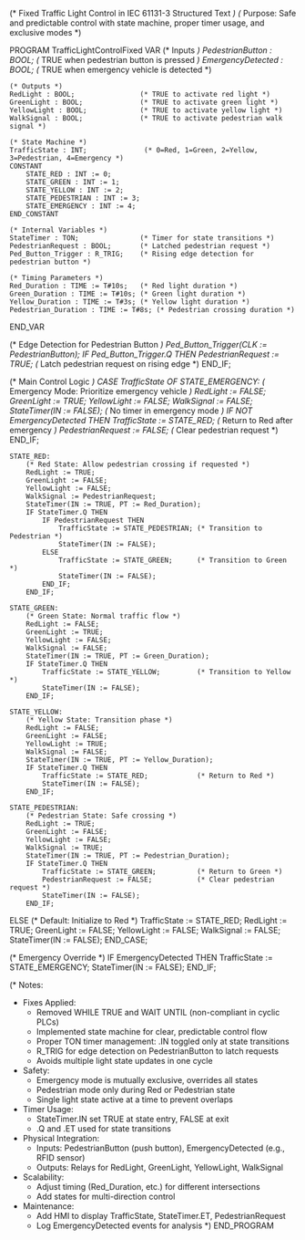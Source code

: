 (* Fixed Traffic Light Control in IEC 61131-3 Structured Text *)
(* Purpose: Safe and predictable control with state machine, proper timer usage, and exclusive modes *)

PROGRAM TrafficLightControlFixed
VAR
    (* Inputs *)
    PedestrianButton : BOOL;         (* TRUE when pedestrian button is pressed *)
    EmergencyDetected : BOOL;        (* TRUE when emergency vehicle is detected *)

    (* Outputs *)
    RedLight : BOOL;                (* TRUE to activate red light *)
    GreenLight : BOOL;              (* TRUE to activate green light *)
    YellowLight : BOOL;             (* TRUE to activate yellow light *)
    WalkSignal : BOOL;              (* TRUE to activate pedestrian walk signal *)

    (* State Machine *)
    TrafficState : INT;              (* 0=Red, 1=Green, 2=Yellow, 3=Pedestrian, 4=Emergency *)
    CONSTANT
        STATE_RED : INT := 0;
        STATE_GREEN : INT := 1;
        STATE_YELLOW : INT := 2;
        STATE_PEDESTRIAN : INT := 3;
        STATE_EMERGENCY : INT := 4;
    END_CONSTANT

    (* Internal Variables *)
    StateTimer : TON;               (* Timer for state transitions *)
    PedestrianRequest : BOOL;       (* Latched pedestrian request *)
    Ped_Button_Trigger : R_TRIG;    (* Rising edge detection for pedestrian button *)

    (* Timing Parameters *)
    Red_Duration : TIME := T#10s;   (* Red light duration *)
    Green_Duration : TIME := T#10s; (* Green light duration *)
    Yellow_Duration : TIME := T#3s; (* Yellow light duration *)
    Pedestrian_Duration : TIME := T#8s; (* Pedestrian crossing duration *)
END_VAR

(* Edge Detection for Pedestrian Button *)
Ped_Button_Trigger(CLK := PedestrianButton);
IF Ped_Button_Trigger.Q THEN
    PedestrianRequest := TRUE;   (* Latch pedestrian request on rising edge *)
END_IF;

(* Main Control Logic *)
CASE TrafficState OF
    STATE_EMERGENCY:
        (* Emergency Mode: Prioritize emergency vehicle *)
        RedLight := FALSE;
        GreenLight := TRUE;
        YellowLight := FALSE;
        WalkSignal := FALSE;
        StateTimer(IN := FALSE);    (* No timer in emergency mode *)
        IF NOT EmergencyDetected THEN
            TrafficState := STATE_RED;  (* Return to Red after emergency *)
            PedestrianRequest := FALSE; (* Clear pedestrian request *)
        END_IF;

    STATE_RED:
        (* Red State: Allow pedestrian crossing if requested *)
        RedLight := TRUE;
        GreenLight := FALSE;
        YellowLight := FALSE;
        WalkSignal := PedestrianRequest;
        StateTimer(IN := TRUE, PT := Red_Duration);
        IF StateTimer.Q THEN
            IF PedestrianRequest THEN
                TrafficState := STATE_PEDESTRIAN; (* Transition to Pedestrian *)
                StateTimer(IN := FALSE);
            ELSE
                TrafficState := STATE_GREEN;      (* Transition to Green *)
                StateTimer(IN := FALSE);
            END_IF;
        END_IF;

    STATE_GREEN:
        (* Green State: Normal traffic flow *)
        RedLight := FALSE;
        GreenLight := TRUE;
        YellowLight := FALSE;
        WalkSignal := FALSE;
        StateTimer(IN := TRUE, PT := Green_Duration);
        IF StateTimer.Q THEN
            TrafficState := STATE_YELLOW;         (* Transition to Yellow *)
            StateTimer(IN := FALSE);
        END_IF;

    STATE_YELLOW:
        (* Yellow State: Transition phase *)
        RedLight := FALSE;
        GreenLight := FALSE;
        YellowLight := TRUE;
        WalkSignal := FALSE;
        StateTimer(IN := TRUE, PT := Yellow_Duration);
        IF StateTimer.Q THEN
            TrafficState := STATE_RED;            (* Return to Red *)
            StateTimer(IN := FALSE);
        END_IF;

    STATE_PEDESTRIAN:
        (* Pedestrian State: Safe crossing *)
        RedLight := TRUE;
        GreenLight := FALSE;
        YellowLight := FALSE;
        WalkSignal := TRUE;
        StateTimer(IN := TRUE, PT := Pedestrian_Duration);
        IF StateTimer.Q THEN
            TrafficState := STATE_GREEN;          (* Return to Green *)
            PedestrianRequest := FALSE;           (* Clear pedestrian request *)
            StateTimer(IN := FALSE);
        END_IF;

ELSE
    (* Default: Initialize to Red *)
    TrafficState := STATE_RED;
    RedLight := TRUE;
    GreenLight := FALSE;
    YellowLight := FALSE;
    WalkSignal := FALSE;
    StateTimer(IN := FALSE);
END_CASE;

(* Emergency Override *)
IF EmergencyDetected THEN
    TrafficState := STATE_EMERGENCY;
    StateTimer(IN := FALSE);
END_IF;

(* Notes:
   - Fixes Applied:
     - Removed WHILE TRUE and WAIT UNTIL (non-compliant in cyclic PLCs)
     - Implemented state machine for clear, predictable control flow
     - Proper TON timer management: .IN toggled only at state transitions
     - R_TRIG for edge detection on PedestrianButton to latch requests
     - Avoids multiple light state updates in one cycle
   - Safety:
     - Emergency mode is mutually exclusive, overrides all states
     - Pedestrian mode only during Red or Pedestrian state
     - Single light state active at a time to prevent overlaps
   - Timer Usage:
     - StateTimer.IN set TRUE at state entry, FALSE at exit
     - .Q and .ET used for state transitions
   - Physical Integration:
     - Inputs: PedestrianButton (push button), EmergencyDetected (e.g., RFID sensor)
     - Outputs: Relays for RedLight, GreenLight, YellowLight, WalkSignal
   - Scalability:
     - Adjust timing (Red_Duration, etc.) for different intersections
     - Add states for multi-direction control
   - Maintenance:
     - Add HMI to display TrafficState, StateTimer.ET, PedestrianRequest
     - Log EmergencyDetected events for analysis
*)
END_PROGRAM
